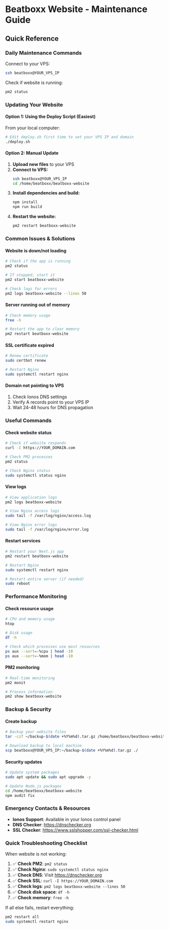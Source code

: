 # Beatboxx Website - Maintenance Guide

## Quick Reference

### Daily Maintenance Commands
Connect to your VPS:
```bash
ssh beatboxx@YOUR_VPS_IP
```

Check if website is running:
```bash
pm2 status
```

### Updating Your Website

#### Option 1: Using the Deploy Script (Easiest)
From your local computer:
```bash
# Edit deploy.sh first time to set your VPS IP and domain
./deploy.sh
```

#### Option 2: Manual Update
1. **Upload new files** to your VPS
2. **Connect to VPS:**
   ```bash
   ssh beatboxx@YOUR_VPS_IP
   cd /home/beatboxx/beatboxx-website
   ```
3. **Install dependencies and build:**
   ```bash
   npm install
   npm run build
   ```
4. **Restart the website:**
   ```bash
   pm2 restart beatboxx-website
   ```

### Common Issues & Solutions

#### Website is down/not loading
```bash
# Check if the app is running
pm2 status

# If stopped, start it
pm2 start beatboxx-website

# Check logs for errors
pm2 logs beatboxx-website --lines 50
```

#### Server running out of memory
```bash
# Check memory usage
free -h

# Restart the app to clear memory
pm2 restart beatboxx-website
```

#### SSL certificate expired
```bash
# Renew certificate
sudo certbot renew

# Restart Nginx
sudo systemctl restart nginx
```

#### Domain not pointing to VPS
1. Check Ionos DNS settings
2. Verify A records point to your VPS IP
3. Wait 24-48 hours for DNS propagation

### Useful Commands

#### Check website status
```bash
# Check if website responds
curl -I https://YOUR_DOMAIN.com

# Check PM2 processes
pm2 status

# Check Nginx status
sudo systemctl status nginx
```

#### View logs
```bash
# View application logs
pm2 logs beatboxx-website

# View Nginx access logs
sudo tail -f /var/log/nginx/access.log

# View Nginx error logs  
sudo tail -f /var/log/nginx/error.log
```

#### Restart services
```bash
# Restart your Next.js app
pm2 restart beatboxx-website

# Restart Nginx
sudo systemctl restart nginx

# Restart entire server (if needed)
sudo reboot
```

### Performance Monitoring

#### Check resource usage
```bash
# CPU and memory usage
htop

# Disk usage
df -h

# Check which processes use most resources
ps aux --sort=-%cpu | head -10
ps aux --sort=-%mem | head -10
```

#### PM2 monitoring
```bash
# Real-time monitoring
pm2 monit

# Process information
pm2 show beatboxx-website
```

### Backup & Security

#### Create backup
```bash
# Backup your website files
tar -czf ~/backup-$(date +%Y%m%d).tar.gz /home/beatboxx/beatboxx-website

# Download backup to local machine
scp beatboxx@YOUR_VPS_IP:~/backup-$(date +%Y%m%d).tar.gz ./
```

#### Security updates
```bash
# Update system packages
sudo apt update && sudo apt upgrade -y

# Update Node.js packages
cd /home/beatboxx/beatboxx-website
npm audit fix
```

### Emergency Contacts & Resources

- **Ionos Support**: Available in your Ionos control panel
- **DNS Checker**: https://dnschecker.org
- **SSL Checker**: https://www.sslshopper.com/ssl-checker.html

### Quick Troubleshooting Checklist

When website is not working:

1. ✅ **Check PM2**: `pm2 status`
2. ✅ **Check Nginx**: `sudo systemctl status nginx`  
3. ✅ **Check DNS**: Visit https://dnschecker.org
4. ✅ **Check SSL**: `curl -I https://YOUR_DOMAIN.com`
5. ✅ **Check logs**: `pm2 logs beatboxx-website --lines 50`
6. ✅ **Check disk space**: `df -h`
7. ✅ **Check memory**: `free -h`

If all else fails, restart everything:
```bash
pm2 restart all
sudo systemctl restart nginx
```
